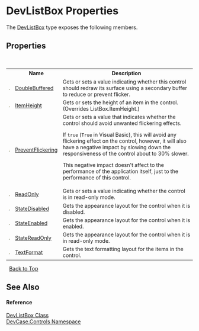 # DevListBox Properties
 

The <a href="T_DevCase_Controls_DevListBox">DevListBox</a> type exposes the following members.


## Properties
&nbsp;<table><tr><th></th><th>Name</th><th>Description</th></tr><tr><td>![Public property](media/pubproperty.gif "Public property")</td><td><a href="P_DevCase_Controls_DevListBox_DoubleBuffered">DoubleBuffered</a></td><td>
Gets or sets a value indicating whether this control should redraw its surface using a secondary buffer to reduce or prevent flicker.</td></tr><tr><td>![Public property](media/pubproperty.gif "Public property")</td><td><a href="P_DevCase_Controls_DevListBox_ItemHeight">ItemHeight</a></td><td>
Gets or sets the height of an item in the control.
 (Overrides ListBox.ItemHeight.)</td></tr><tr><td>![Public property](media/pubproperty.gif "Public property")</td><td><a href="P_DevCase_Controls_DevListBox_PreventFlickering">PreventFlickering</a></td><td>
Gets or sets a value that indicates whether the control should avoid unwanted flickering effects. 

 If `true` (`True` in Visual Basic), this will avoid any flickering effect on the control, however, it will also have a negative impact by slowing down the responsiveness of the control about to 30% slower. 

 This negative impact doesn't affect to the performance of the application itself, just to the performance of this control.</td></tr><tr><td>![Public property](media/pubproperty.gif "Public property")</td><td><a href="P_DevCase_Controls_DevListBox_ReadOnly">ReadOnly</a></td><td>
Gets or sets a value indicating whether the control is in read-only mode.</td></tr><tr><td>![Public property](media/pubproperty.gif "Public property")</td><td><a href="P_DevCase_Controls_DevListBox_StateDisabled">StateDisabled</a></td><td>
Gets the appearance layout for the control when it is disabled.</td></tr><tr><td>![Public property](media/pubproperty.gif "Public property")</td><td><a href="P_DevCase_Controls_DevListBox_StateEnabled">StateEnabled</a></td><td>
Gets the appearance layout for the control when it is enabled.</td></tr><tr><td>![Public property](media/pubproperty.gif "Public property")</td><td><a href="P_DevCase_Controls_DevListBox_StateReadOnly">StateReadOnly</a></td><td>
Gets the appearance layout for the control when it is in read-only mode.</td></tr><tr><td>![Public property](media/pubproperty.gif "Public property")</td><td><a href="P_DevCase_Controls_DevListBox_TextFormat">TextFormat</a></td><td>
Gets the text formatting layout for the items in the control.</td></tr></table>&nbsp;
<a href="#devlistbox-properties">Back to Top</a>

## See Also


#### Reference
<a href="T_DevCase_Controls_DevListBox">DevListBox Class</a><br /><a href="N_DevCase_Controls">DevCase.Controls Namespace</a><br />